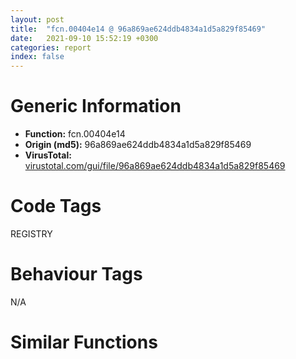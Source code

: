 ```yaml
---
layout: post
title:  "fcn.00404e14 @ 96a869ae624ddb4834a1d5a829f85469"
date:   2021-09-10 15:52:19 +0300
categories: report
index: false
---
```


# Generic Information
- **Function:** fcn.00404e14
- **Origin (md5):** 96a869ae624ddb4834a1d5a829f85469
- **VirusTotal:** [virustotal.com/gui/file/96a869ae624ddb4834a1d5a829f85469][virustotal_ref]

# Code Tags
<span class="tag" id="REGISTRY">REGISTRY</span>


# Behaviour Tags
<span class="bhv-tag" id="na">N/A</span>

# Similar Functions
<script type="text/javascript" src="https://www.gstatic.com/charts/loader.js"></script>
<script type="text/javascript">

    google.charts.load('current', {'packages':['corechart']});
    google.charts.setOnLoadCallback(drawChart);

    function drawChart() {
    var data = new google.visualization.DataTable();
        data.addColumn('number', 'X');
        data.addColumn('number', 'Y');
        data.addColumn({type: 'string', role: 'tooltip', 'p': {'html': true}});
        data.addColumn({'type': 'string', 'role': 'style'});
        
        data.addRows([
    [44.98133850097656, -303.1707458496094, '<b><a href="/report/fcn.00404e14@96a869ae624ddb4834a1d5a829f85469">fcn.00404e14</a><br>@96a869ae624ddb4834a1d5a829f85469</b><br>', 'point { fill-color: #e0440e; }'],
[4.451835632324219, 153.6009979248047, '<b><a href="/report/fcn.00404e14@505be53c36227b94e2fcc406f247f6e5">fcn.00404e14</a><br>@505be53c36227b94e2fcc406f247f6e5</b><br>', 'null'],
[-195.83238220214844, 150.11256408691406, '<b><a href="/report/fcn.00404aef@7307643b343733b7fbd7b4b4fb482515">fcn.00404aef</a><br>@7307643b343733b7fbd7b4b4fb482515</b><br>', 'null'],
[-31.503658294677734, -151.07049560546875, '<b><a href="/report/fcn.00404aef@3d7f25d788af3e7f7707a736ac852465">fcn.00404aef</a><br>@3d7f25d788af3e7f7707a736ac852465</b><br>', 'null'],
[124.85759735107422, 370.7349853515625, '<b><a href="/report/fcn.10007930@481b545f5c18f2fce1caac67ddc419e8">fcn.10007930</a><br>@481b545f5c18f2fce1caac67ddc419e8</b><br>', 'null'],
[-182.14198303222656, -237.55508422851562, '<b><a href="/report/fcn.004053bd@20a93604f17ee6f3c2aa7b1f7a497fcf">fcn.004053bd</a><br>@20a93604f17ee6f3c2aa7b1f7a497fcf</b><br>', 'null'],
[63.96344757080078, -15.736011505126953, '<b><a href="/report/fcn.00404ad5@e16f74a2849182d98050864255e902f8">fcn.00404ad5</a><br>@e16f74a2849182d98050864255e902f8</b><br>', 'null'],
[212.4248504638672, 67.7756576538086, '<b><a href="/report/fcn.00405d44@f5b8476c36459986b226c45654aeb016">fcn.00405d44</a><br>@f5b8476c36459986b226c45654aeb016</b><br>', 'null'],
[-272.9036560058594, -60.14100646972656, '<b><a href="/report/fcn.00404aef@146b14fc12cf789043a79d4f548a23bf">fcn.00404aef</a><br>@146b14fc12cf789043a79d4f548a23bf</b><br>', 'null'],
[184.43316650390625, -151.73976135253906, '<b><a href="/report/fcn.00404aef@e3d061f479f25b8f541d0905c967999c">fcn.00404aef</a><br>@e3d061f479f25b8f541d0905c967999c</b><br>', 'null'],
[-108.09510803222656, -2.6091060638427734, '<b><a href="/report/fcn.00404aef@e83552e81a6f265fd7baa50402d3d47d">fcn.00404aef</a><br>@e83552e81a6f265fd7baa50402d3d47d</b><br>', 'null'],

        ]);

    var options = {
        title: 'Similarity Plot',
        legend: 'none',
        colors: ['#dedbd9', '#e6693e', '#ec8f6e', '#f3b49f', '#f6c7b6'],
        tooltip: {isHtml: true, trigger: 'both'},
        explorer: {
        actions: ["dragToZoom", "rightClickToReset"],
        },
        chartArea: {
        width: '80%',
        height: '80%'
        },
        width: '100%',
        height: '100%'
    };

    var chart = new google.visualization.ScatterChart(document.getElementById('chart_div'));

    chart.draw(data, options);
    }
    
</script>


<div id="chart_div" style="width: 100%px; height: 100%;"></div>

# Disassembled Code
{% highlight nasm %}

mov ecx, dword[esi]
xor eax, eax
test ecx, ecx
je 0x404e26
push ecx
call dword[sym.imp.ADVAPI32.dll_RegCloseKey]
and dword[esi], 0
and dword[esi+4], 0
ret

{% endhighlight %}

[virustotal_ref]: https://www.virustotal.com/gui/file/96a869ae624ddb4834a1d5a829f85469